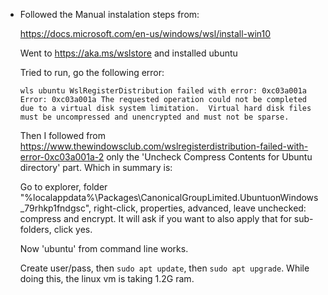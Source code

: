 - Followed the Manual instalation steps from:
  
  https://docs.microsoft.com/en-us/windows/wsl/install-win10 
  
  Went to https://aka.ms/wslstore and installed ubuntu
  
  Tried to run, go the following error:
  
  ```
  wls ubuntu WslRegisterDistribution failed with error: 0xc03a001a
  Error: 0xc03a001a The requested operation could not be completed due to a virtual disk system limitation.  Virtual hard disk files must be uncompressed and unencrypted and must not be sparse.
  ```
  
  Then I followed from 
  https://www.thewindowsclub.com/wslregisterdistribution-failed-with-error-0xc03a001a-2 
  only the 'Uncheck Compress Contents for Ubuntu directory' part. Which in summary is:
  
  Go to explorer, folder "%localappdata%\Packages\CanonicalGroupLimited.UbuntuonWindows_79rhkp1fndgsc", right-click, properties, advanced, leave unchecked: compress and encrypt. It will ask if you want to also apply that for sub-folders, click yes.
  
  Now 'ubuntu' from command line works.
  
  Create user/pass, then `sudo apt update`, then `sudo apt upgrade`. While doing this, the linux vm is taking 1.2G ram.